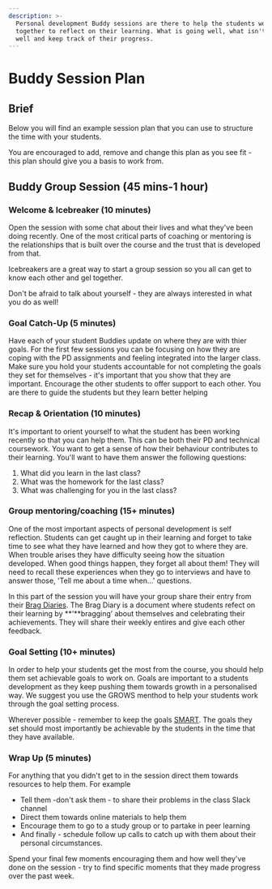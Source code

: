 ```yaml
---
description: >-
  Personal development Buddy sessions are there to help the students work
  together to reflect on their learning. What is going well, what isn't going so
  well and keep track of their progress.
---
```


# Buddy Session Plan

## Brief

Below you will find an example session plan that you can use to structure the time with your students. 

You are encouraged to add, remove and change this plan as you see fit - this plan should give you a basis to work from.

## Buddy Group Session \(45 mins-1 hour\)

### Welcome & Icebreaker \(10 minutes\)

Open the session with some chat about their lives and what they've been doing recently. One of the most critical parts of coaching or mentoring is the relationships that is built over the course and the trust that is developed from that.

Icebreakers are a great way to start a group session so you all can get to know each other and gel together. 

Don't be afraid to talk about yourself - they are always interested in what you do as well!

### Goal Catch-Up \(5 minutes\)

Have each of your student Buddies update on where they are with thier goals. For the first few sessions you can be focusing on how they are coping with the PD assignments and feeling integrated into the larger class.   
Make sure you hold your students accountable for not completing the goals they set for themselves - it's important that you show that they are important. Encourage the other students to offer support to each other. You are there to guide the students but they learn better helping 

### Recap & Orientation \(10 minutes\)

It's important to orient yourself to what the student has been working recently so that you can help them. This can be both their PD and technical coursework. You want to get a sense of how their behaviour contributes to their learning. You'll want to have them answer the following questions:

1. What did you learn in the last class?
2. What was the homework for the last class?
3. What was challenging for you in the last class?

### Group mentoring/coaching \(15+ minutes\)

One of the most important aspects of personal development is self reflection. Students can get caught up in their learning and forget to take time to see what they have learned and how they got to where they are. When trouble arises they have difficulty seeing how the situation developed. When good things happen, they forget all about them! They will need to recall these experiences when they go to interviews and have to answer those, 'Tell me about a time when...' questions. 

In this part of the session you will have your group share their entry from their [Brag Diaries](https://docs.google.com/document/d/1jyMl8YGAZkTZVxd71LAMrmiC3Ls3Lu153PPPSJr1NTg/edit?usp=sharing). The Brag Diary is a document where students refect on their learning by  **‘**bragging’ about themselves and celebrating their achievements. They will share their weekly entires and give each other feedback.   


### Goal Setting \(10+ minutes\)

In order to help your students get the most from the course, you should help them set achievable goals to work on. Goals are important to a students development as they keep pushing them towards growth in a personalised way. We suggest you use the GROWS menthod to help your students work through the goal setting process. 

Wherever possible - remember to keep the goals [SMART](https://www.mindtools.com/pages/article/smart-goals.htm). The goals they set should most importantly be achievable by the students in the time that they have available.

### Wrap Up \(5 minutes\)

For anything that you didn't get to in the session direct them towards resources to help them. For example

* Tell them -don't ask them - to share their problems in the class Slack channel
* Direct them towards online materials to help them
* Encourage them to go to a study group or to partake in peer learning 
* And finally - schedule follow up calls to catch up with them about their personal circumstances. 

Spend your final few moments encouraging them and how well they've done on the session - try to find specific moments that they made progress over the past week. 







### 

